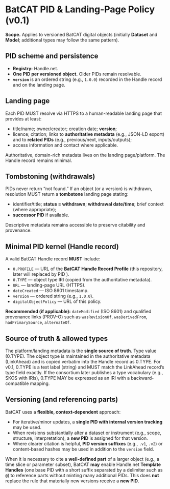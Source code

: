 # BatCAT PID & Landing-Page Policy (v0.1)

**Scope.** Applies to versioned BatCAT digital objects (initially **Dataset** and **Model**; additional types may follow the same pattern).

## PID scheme and persistence
- **Registry:** Handle.net.
- **One PID per versioned object.** Older PIDs remain resolvable.
- **`version`** is an ordered string (e.g., `1.0.0`) recorded in the Handle record and on the landing page.

## Landing page
Each PID MUST resolve via HTTPS to a human-readable landing page that provides at least:
- title/name; owner/creator; creation date; **version**;
- licence; citation; links to **authoritative metadata** (e.g., JSON-LD export) and to **related PIDs** (e.g., previous/next, inputs/outputs);
- access information and contact where applicable.

Authoritative, domain-rich metadata lives on the landing page/platform. The Handle record remains minimal.

## Tombstoning (withdrawals)
PIDs never return “not found.” If an object (or a version) is withdrawn, resolution MUST return a **tombstone** landing page stating:
- identifier/title; **status = withdrawn**; **withdrawal date/time**; brief context (where appropriate);
- **successor PID** if available.

Descriptive metadata remains accessible to preserve citability and provenance.

## Minimal PID kernel (Handle record)
A valid BatCAT Handle record **MUST** include:
- `0.PROFILE` — URL of the **BatCAT Handle Record Profile** (this repository, later will replaced by PID ).
- `0.TYPE` — object type IRI (copied from the authoritative metadata).
- `URL` — landing-page URL (HTTPS).
- `dateCreated` — ISO 8601 timestamp.
- `version` — ordered string (e.g., `1.0.0`).
- `digitalObjectPolicy` — URL of this policy.

**Recommended (if applicable):** `dateModified` (ISO 8601) and qualified provenance links (PROV-O) such as `wasRevisionOf`, `wasDerivedFrom`, `hadPrimarySource`, `alternateOf`.

## Source of truth & allowed types
The platform/landing metadata is the **single source of truth**. Type value (0.TYPE). The object type is maintained in the authoritative metadata (LinkAhead) and is copied verbatim into the Handle record as 0.TYPE.
For v0.1, 0.TYPE is a text label (string) and MUST match the LinkAhead record’s type field exactly.
If the consortium later publishes a type vocabulary (e.g., SKOS with IRIs), 0.TYPE MAY be expressed as an IRI with a backward-compatible mapping.

## Versioning (and referencing parts)
BatCAT uses a **flexible, context-dependent** approach:
- For iterative/minor updates, a **single PID with internal version tracking** may be used.
- When revisions substantially alter a dataset or instrument (e.g., scope, structure, interpretation), a **new PID** is assigned for that version.
- Where clearer citation is helpful, **PID version suffixes** (e.g., `.v1`, `.v2`) or content-based hashes may be used in addition to the `version` field.

When it is necessary to cite a **well-defined part** of a larger object (e.g., a time slice or parameter subset), BatCAT **may** enable Handle.net **Template Handles** (one base PID with a short suffix separated by a delimiter such as `@`) to reference parts without minting many additional PIDs. This does **not** replace the rule that materially new versions receive a **new PID**.
